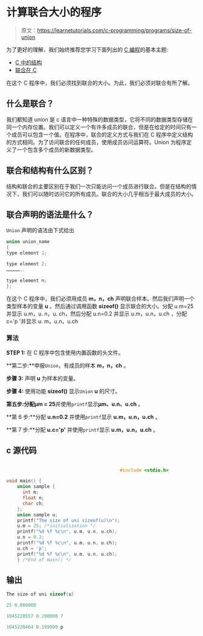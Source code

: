 # 计算联合大小的程序

> 原文：<https://learnetutorials.com/c-programming/programs/size-of-union>

为了更好的理解，我们始终推荐您学习下面列出的 [C 编程](../ "C programming")的基本主题:

*   [C 中的结构](../../c-programming/structures)
*   [联合在 C](../../c-programming/unions)

在这个 C 程序中，我们必须找到联合的大小。为此，我们必须对联合有所了解。

## 什么是联合？

我们都知道 union 是 c 语言中一种特殊的数据类型，它将不同的数据类型存储在同一个内存位置。我们可以定义一个有许多成员的联合，但是在给定的时间只有一个成员可以包含一个值。在程序中，联合的定义方式与我们在 C 程序中定义结构的方式相同。为了访问联合的任何成员，使用成员访问运算符。Union 为程序定义了一个包含多个成员的新数据类型。

## 联合和结构有什么区别？

结构和联合的主要区别在于我们一次只能访问一个成员进行联合。但是在结构的情况下，我们可以随时访问它的所有成员。联合的大小几乎相当于最大成员的大小。

## 联合声明的语法是什么？

`Union` 声明的语法由下式给出

```c
union union_name
{
type element 1;

type element 2;
……………..

type element n;
};

```

在这个 C 程序中，我们必须用成员 **m，n，ch** 声明联合样本。然后我们声明一个类型样本的变量 **u** 。然后通过调用函数 **sizeof()** 显示联合的大小。分配 u.m=25 并显示 u.m，u. n，u. ch，然后分配 u.n=0.2 并显示 u.m，u.n，u.ch ，分配 c='p '并显示 u. m，u.n，u.ch

### 算法

**STEP 1:** 在 C 程序中包含使用内置函数的头文件。

**第二步:**申报`Union`，有成员的样本 **m，n，ch** 。

**步骤 3:** 声明 **u** 为样本的变量。

**步骤 4:** 使用功能 **sizeof()** 显示`Union` **u** 的尺寸。

**第五步:**分配**μm = 25**并使用`printf`显示**μm、u.n、u.ch** 。

**第 6 步:**分配 **u.n=0.2** 并使用`printf`显示 **u.m，u.n，u.ch** 。

**第 7 步:**分配 **u.c='p'** 并使用`printf`显示 **u.m，u.n，u.ch** 。

## c 源代码

```c

                                          #include <stdio.h>

void main() {
    union sample {
      int m;
      float n;
      char ch;
    };
    union sample u;
    printf("The size of uni sizeof(u)\n");
    u.m = 25; /*initialization */ 
    printf("%d %f %c\n", u.m, u.n, u.ch); 
    u.n = 0.2; 
    printf("%d %f %c\n", u.m, u.n, u.ch); 
    u.ch = 'p'; 
    printf("%d %f %c\n", u.m, u.n, u.ch);
    } /*End of main() */ 

```

## 输出

```c
The size of uni sizeof(u)

25 0.000000 

1045220557 0.200000 ?

1045220464 0.199999 p
```